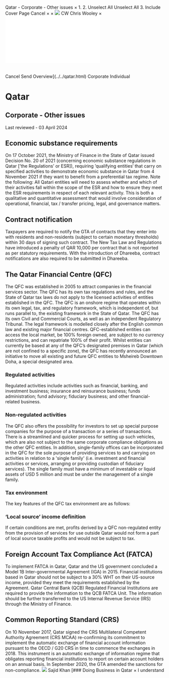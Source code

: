 Qatar - Corporate - Other issues
×
1.
2.
Unselect All
Unselect All
3.
Include Cover Page
Cancel
×
×
![](../../-/media/world-wide-tax-summaries/attachments/global---chris-wooley.ashx%3Frev=ac5e5f3223b34096b1afc2a6009c7320&revision=ac5e5f32-23b3-4096-b1af-c2a6009c7320&hash=859B7ADC84DC2CBEC9760E9E6EE7DE6D0A8BFCDF)
CW
Chris Wooley
×
![](other-issues.html)
######
Cancel
Send
Overview](../../qatar.html)
Corporate
Individual
# Qatar
## Corporate - Other issues
Last reviewed - 03 April 2024
## Economic substance requirements
On 17 October 2021, the Ministry of Finance in the State of Qatar issued Decision No. 20 of 2021 (concerning economic substance regulations in Qatar [’the Regulations’ or ESR]), requiring ’qualifying entities‘ that carry on specified activities to demonstrate economic substance in Qatar from 4 November 2021 if they want to benefit from a preferential tax regime.
Note the following:
All Qatari entities will need to assess whether and which of their activities fall within the scope of the ESR and how to ensure they meet the ESR requirements in respect of each relevant activity. This is both a qualitative and quantitative assessment that would involve consideration of operational, financial, tax / transfer pricing, legal, and governance matters.
## Contract notification
Taxpayers are required to notify the GTA of contracts that they enter into with residents and non-residents (subject to certain monetary thresholds) within 30 days of signing such contract. The New Tax Law and Regulations have introduced a penalty of QAR 10,000 per contract that is not reported as per statutory requirements. With the introduction of Dhareeba, contract notifications are also required to be submitted in Dhareeba.
## The Qatar Financial Centre (QFC)
The QFC was established in 2005 to attract companies in the financial services sector. The QFC has its own tax regulations and rules, and the State of Qatar tax laws do not apply to the licensed activities of entities established in the QFC.
The QFC is an onshore regime that operates within its own legal, tax, and regulatory framework, which is independent of, but runs parallel to, the existing framework in the State of Qatar. The QFC has its own Civil and Commercial Courts, as well as an independent Regulatory Tribunal. The legal framework is modelled closely after the English common law and existing major financial centres.
QFC-established entities can access the local market, be 100% foreign owned, are subject to no currency restrictions, and can repatriate 100% of their profit. Whilst entities can currently be based at any of the QFC’s designated premises in Qatar (which are not confined to a specific zone), the QFC has recently announced an initiative to move all existing and future QFC entities to Msheireb Downtown Doha, a special designated area.
### Regulated activities
Regulated activities include activities such as financial, banking, and investment business; insurance and reinsurance business; funds administration; fund advisory; fiduciary business; and other financial-related business.
### Non-regulated activities
The QFC also offers the possibility for investors to set up special purpose companies for the purpose of a transaction or a series of transactions. There is a streamlined and quicker process for setting up such vehicles, which are also not subject to the same corporate compliance obligations as the other QFC entities.
In addition, single-family offices can be incorporated in the QFC for the sole purpose of providing services to and carrying on activities in relation to a 'single family' (i.e. investment and financial activities or services, arranging or providing custodian of fiduciary services). The single family must have a minimum of investable or liquid assets of USD 5 million and must be under the management of a single family.
### Tax environment
The key features of the QFC tax environment are as follows:
### ‘Local source’ income definition
If certain conditions are met, profits derived by a QFC non-regulated entity from the provision of services for use outside Qatar would not form a part of local source taxable profits and would not be subject to tax.
## Foreign Account Tax Compliance Act (FATCA)
To implement FATCA in Qatar, Qatar and the US government concluded a Model 1B Inter-governmental Agreement (IGA) in 2015.
Financial institutions based in Qatar should not be subject to a 30% WHT on their US-source income, provided they meet the requirements established by the Agreement.
Qatar Central Bank (QCB) Regulated Financial Institutions are required to provide the information to the QCB FATCA Unit. The information should be further transferred to the US Internal Revenue Service (IRS) through the Ministry of Finance.
## Common Reporting Standard (CRS)
On 10 November 2017, Qatar signed the CRS Multilateral Competent Authority Agreement (CRS MCAA) re-confirming its commitment to implement the automatic exchange of financial account information pursuant to the OECD / G20 CRS in time to commence the exchanges in 2018.
This instrument is an automatic exchange of information regime that obligates reporting financial institutions to report on certain account holders on an annual basis. In September 2020, the GTA amended the sanctions for non-compliance.
![](../../-/media/world-wide-tax-summaries/attachments/qatar---sajid-khan.ashx%3Frev=d2dabffc97564d00b7233abaffbb037e&revision=d2dabffc-9756-4d00-b723-3abaffbb037e&hash=E12EFBF54E1CF8D8A1362399F255BD9CE519D3F2)
Sajid Khan
[### Doing Business in Qatar
×
I understand